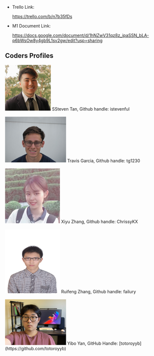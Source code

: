 - Trello Link: 

  https://trello.com/b/n7b35fDs
  
- M1 Document Link: 

  https://docs.google.com/document/d/1hNZwV31qz8z_ipaSSN_bLA-p6bWsOw8y4gb9L1sv2gw/edit?usp=sharing

## Coders Profiles

<img src="Coders' Profiles/Steven.jpg" height="150" width="150">
SSteven Tan, Github handle: istevenful
<br/><br/>
<img src="Coders' Profiles/Travis.jpg" height="150" width="200">
Travis Garcia, Github handle: tg1230
<br/><br/>
<img src="Coders' Profiles/Chrissy.JPG" height="180" width="180">
Xiyu Zhang, Github handle: ChrissyKX
<br/><br/>
<img src="Coders' Profiles/Jack.JPG" height="210" width="180">
Ruifeng Zhang, Github handle: failury
<br/><br/>
<img src="Coders' Profiles/Yibo.jpg" height="150" width="200">
Yibo Yan, GitHub Handle: [totoroyyb](https://github.com/totoroyyb)






